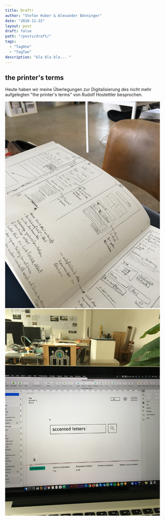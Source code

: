 ```yaml
---
title: Draft!
author: "Stefan Huber & Alexander Bönninger"
date: "2018-11-22"
layout: post
draft: false
path: "/posts/draft/"
tags:
  - "TagOne"
  - "TagTwo"
description: "bla bla bla... "
---
```



## the printer's terms
Heute haben wir meine Überlegungen zur Digitalisierung des nicht mehr aufgelegten "the printer's terms" von Rudolf Hostettler besprochen.

![Skizzen](./img/IMG_9971.JPG)
![Gestaltungsansatz in Sketch](./img/IMG_9973.JPG)
